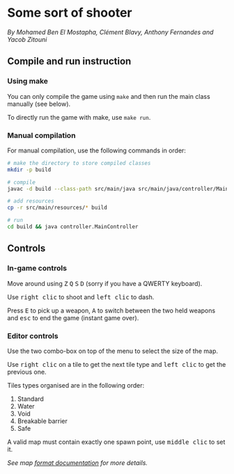 # Some sort of shooter

*By Mohamed Ben El Mostapha, Clément Blavy, Anthony Fernandes and Yacob Zitouni*

## Compile and run instruction

### Using make

You can only compile the game using `make` and then run the main class manually (see below).

To directly run the game with make, use `make run`.

### Manual compilation

For manual compilation, use the following commands in order:

```bash
# make the directory to store compiled classes
mkdir -p build

# compile
javac -d build --class-path src/main/java src/main/java/controller/MainController.java

# add resources
cp -r src/main/resources/* build

# run
cd build && java controller.MainController
```

## Controls

### In-game controls

Move around using <kbd>Z</kbd> <kbd>Q</kbd> <kbd>S</kbd> <kbd>D</kbd> (sorry if you have a QWERTY keyboard).

Use <kbd>right clic</kbd> to shoot and <kbd>left clic</kbd> to dash.

Press <kbd>E</kbd> to pick up a weapon, <kbd>A</kbd> to switch between the two held weapons and <kbd>esc</kbd> to end the game (instant game over).

### Editor controls

Use the two combo-box on top of the menu to select the size of the map.

Use <kbd>right clic</kbd> on a tile to get the next tile type and <kbd>left clic</kbd> to get the previous one.

Tiles types organised are in the following order:
1. Standard
2. Water
3. Void
4. Breakable barrier
5. Safe

A valid map must contain exactly one spawn point, use <kbd>middle clic</kbd> to set it.

*See map [format documentation](docs/mapFormat.md) for more details.*